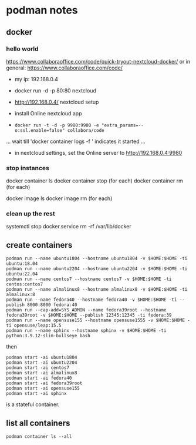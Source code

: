 # podman notes

## docker

### hello world

https://www.collaboraoffice.com/code/quick-tryout-nextcloud-docker/ or in general: https://www.collaboraoffice.com/code/

- my ip: 192.168.0.4

- docker run -d -p 80:80 nextcloud

- http://192.168.0.4/ nextcloud setup

- install Online nextcloud app

- `docker run -t -d -p 9980:9980 -e "extra_params=--o:ssl.enable=false" collabora/code`

... wait till 'docker container logs -f <hash>' indicates it started ...

- in nextcloud settings, set the Online server to http://192.168.0.4:9980

### stop instances

docker container ls
docker container stop <hash> (for each)
docker container rm <hash> (for each)

docker image ls
docker image rm <hash> (for each)

### clean up the rest

systemctl stop docker.service
rm -rf /var/lib/docker

## create containers

```
podman run --name ubuntu1804 --hostname ubuntu1804 -v $HOME:$HOME -ti ubuntu:18.04
podman run --name ubuntu2204 --hostname ubuntu2204 -v $HOME:$HOME -ti ubuntu:22.04
podman run --name centos7 --hostname centos7 -v $HOME:$HOME -ti centos:centos7
podman run --name almalinux8 --hostname almalinux8 -v $HOME:$HOME -ti almalinux:8
podman run --name fedora40 --hostname fedora40 -v $HOME:$HOME -ti --publish 8000:8000 fedora:40
podman run --cap-add=SYS_ADMIN --name fedora39root --hostname fedora39root -v $HOME:$HOME --publish 12345:12345 -ti fedora:39
podman run --name opensuse155 --hostname opensuse1555 -v $HOME:$HOME -ti opensuse/leap:15.5
podman run --name sphinx --hostname sphinx -v $HOME:$HOME -ti python:3.9.12-slim-bullseye bash
```

then

```
podman start -ai ubuntu1804
podman start -ai ubuntu2204
podman start -ai centos7
podman start -ai almalinux8
podman start -ai fedora40
podman start -ai fedora39root
podman start -ai opensuse155
podman start -ai sphinx
```

is a stateful container.

## list all containers

```
podman container ls --all
```
